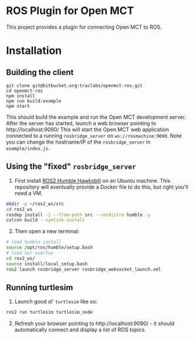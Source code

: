 # ROS Plugin for Open MCT
This project provides a plugin for connecting Open MCT to ROS.

# Installation

## Building the client
```
git clone git@bitbucket.org:traclabs/openmct-ros.git
cd openmct-ros
npm install
npm run build:example
npm start
```

This should build the example and run the Open MCT development server. After the server has started, launch a web browser pointing to http://localhost:9090/ 
This will start the Open MCT web application connected to a running `rosbridge_server` on `ws://rosmachine:9090`.
Note you can change the hostname/IP of the `rosbridge_server` in `example/index.js`.

## Using the "fixed" `rosbridge_server`
1. First install [ROS2 Humble Hawksbill](https://docs.ros.org/en/foxy/Releases/Release-Humble-Hawksbill.html) on an Ubuntu machine. This repository will eventually provide a Docker file to do this, but right you'll need a VM.
```bash
mkdir -p ~/ros2_ws/src
cd ros2_ws
rosdep install -i --from-path src --rosdistro humble -y
colcon build --symlink-install
```
2. Then open a new terminal:
```bash
# load humble install
source /opt/ros/humble/setup.bash
# load our overlay
cd ros2_ws/
source install/local_setup.bash
ros2 launch rosbridge_server rosbridge_websocket_launch.xml
```

## Running turtlesim
1. Launch good ol' `turtlesim` like so:
```bash
ros2 run turtlesim turtlesim_node
```
2. Refresh your browser pointing to http://localhost:9090/ - it should automatically connect and display a list of ROS topics.

